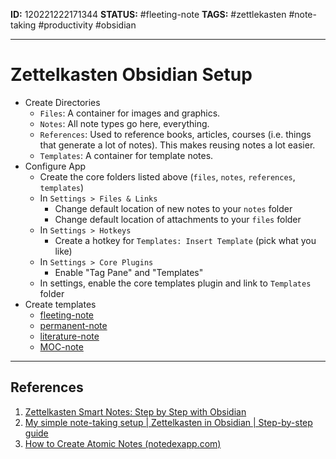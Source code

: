 **ID:** 120221222171344
**STATUS:** #fleeting-note
**TAGS:** #zettlekasten #note-taking #productivity #obsidian

---

# Zettelkasten Obsidian Setup

- Create Directories
	- `Files`: A container for images and graphics.
	- `Notes`: All note types go here, everything.
	- `References`: Used to reference books, articles, courses (i.e. things that generate a lot of notes). This makes reusing notes a lot easier.
	- `Templates`: A container for template notes.
- Configure App
	- Create the core folders listed above (`files`, `notes`, `references`, `templates`)
	- In `Settings > Files & Links`
		- Change default location of new notes to your `notes` folder
		- Change default location of attachments to your `files` folder
	- In `Settings > Hotkeys`
		- Create a hotkey for `Templates: Insert Template` (pick what you like)
	- In `Settings > Core Plugins`
		- Enable "Tag Pane" and "Templates"
	- In settings, enable the core templates plugin and link to `Templates` folder
- Create templates
	- [fleeting-note](fleeting-note.md)
	- [permanent-note](permanent-note.md)
	- [literature-note](literature-note.md)
	- [MOC-note](MOC-note.md)
 
---
## References
1. [Zettelkasten Smart Notes: Step by Step with Obsidian](https://youtu.be/ziE6UExsOrs)
2. [My simple note-taking setup | Zettelkasten in Obsidian | Step-by-step guide](https://youtu.be/E6ySG7xYgjY)
3. [How to Create Atomic Notes (notedexapp.com)](https://www.notedexapp.com/blog/atomic-notes)